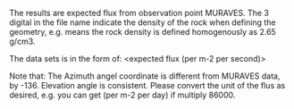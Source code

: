 The results are expected flux from observation point MURAVES. The 3 digital in the file name indicate the density of the rock when defining the geometry, e.g. <fluxGiovanni265> means the rock density is defined homogenously as 2.65 g/cm3. 

The data sets is in the form of:
<Azimuth Angle>   <Elevation Angle>  <expected flux (per m-2 per second)>
 
Note that:
The Azimuth angel coordinate is different from MURAVES data, by -136. Elevation angle is consistent. 
Please convert the unit of the flus as desired, e.g. you can get (per m-2 per day) if multiply 86000.